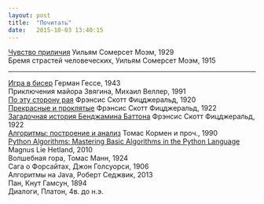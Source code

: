 ```yaml
---
layout: post
title:  "Почитать"
date:   2015-10-03 13:40:15
---
```


[Чувство приличия](http://www.lib.ru/INPROZ/MOEM/r_prilichie.txt) Уильям Сомерсет Моэм, 1929<br>
Бремя страстей человеческих, Уильям Сомерсет Моэм, 1915

***

[Игра в бисер](https://en.wikipedia.org/wiki/The_Glass_Bead_Game) Герман Гессе, 1943<br>
Приключения майора Звягина, Михаил Веллер, 1991<br>
[По эту сторону рая](https://en.wikipedia.org/wiki/This_Side_of_Paradise) Фрэнсис Скотт Фицджеральд, 1920<br>
[Прекрасные и проклятые](https://en.wikipedia.org/wiki/The_Beautiful_and_Damned) Фрэнсис Скотт Фицджеральд, 1922<br>
[Загадочная история Бенджамина Баттона](https://en.wikipedia.org/wiki/The_Curious_Case_of_Benjamin_Button_(short_story)) Фрэнсис Скотт Фицджеральд, 1922<br>
[Алгоритмы: построение и анализ](https://en.wikipedia.org/wiki/Introduction_to_Algorithms) Томас Кормен и проч., 1990<br>
[Python Algorithms: Mastering Basic Algorithms in the Python Language](http://www.apress.com/9781430232377) Magnus Lie Hetland, 2010<br>
Волшебная гора, Томас Манн, 1924<br>
Сага о Форсайтах, Джон Голсуорси, 1906<br>
Алгоритмы на Java, Роберт Седжвик, 2013<br>
Пан, Кнут Гамсун, 1894<br>
Диалоги, Платон, 4в. до н.э.


